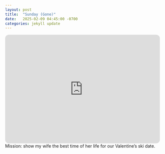 ```yaml
---
layout: post
title:  "Sunday (Gone)"
date:   2025-02-09 04:45:00 -0700
categories: jekyll update
---
```

<iframe style="border-radius:12px" src="https://open.spotify.com/embed/playlist/1labay3VDtp0fdMF9FRLlj?utm_source=generator" width="100%" height="352" frameBorder="0" allowfullscreen="" allow="autoplay; clipboard-write; encrypted-media; fullscreen; picture-in-picture" loading="lazy"></iframe>
Mission: show my wife the best time of her life for our Valentine’s ski date.
